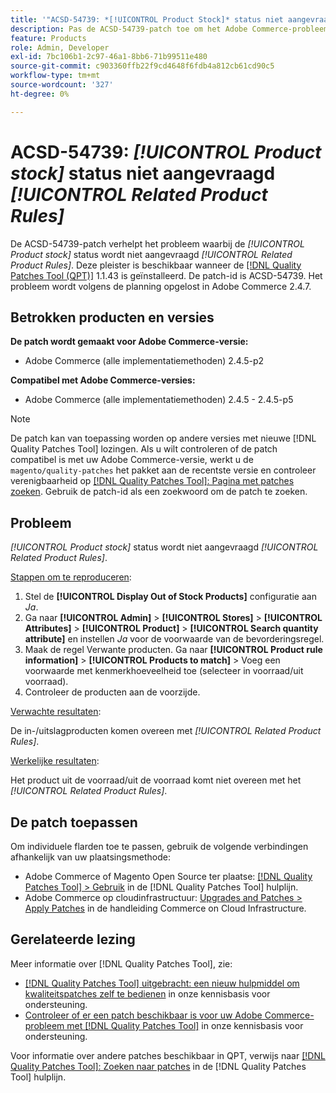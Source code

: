 ```yaml
---
title: '"ACSD-54739: *[!UICONTROL Product Stock]* status niet aangevraagd voor *[!UICONTROL Related Product Rules]*'''
description: Pas de ACSD-54739-patch toe om het Adobe Commerce-probleem op te lossen waar *[!UICONTROL Product Stock]* status is niet aangevraagd voor *[!UICONTROL Related Product Rules]*.
feature: Products
role: Admin, Developer
exl-id: 7bc106b1-2c97-46a1-8bb6-71b99511e480
source-git-commit: c903360ffb22f9cd4648f6fdb4a812cb61cd90c5
workflow-type: tm+mt
source-wordcount: '327'
ht-degree: 0%

---
```


# ACSD-54739: *[!UICONTROL Product stock]* status niet aangevraagd *[!UICONTROL Related Product Rules]*

De ACSD-54739-patch verhelpt het probleem waarbij de *[!UICONTROL Product stock]* status wordt niet aangevraagd *[!UICONTROL Related Product Rules]*. Deze pleister is beschikbaar wanneer de [[!DNL Quality Patches Tool (QPT)]](/help/announcements/adobe-commerce-announcements/magento-quality-patches-released-new-tool-to-self-serve-quality-patches.md) 1.1.43 is geïnstalleerd. De patch-id is ACSD-54739. Het probleem wordt volgens de planning opgelost in Adobe Commerce 2.4.7.

## Betrokken producten en versies

**De patch wordt gemaakt voor Adobe Commerce-versie:**

* Adobe Commerce (alle implementatiemethoden) 2.4.5-p2

**Compatibel met Adobe Commerce-versies:**

* Adobe Commerce (alle implementatiemethoden) 2.4.5 - 2.4.5-p5

>[!NOTE]
>
>De patch kan van toepassing worden op andere versies met nieuwe [!DNL Quality Patches Tool] lozingen. Als u wilt controleren of de patch compatibel is met uw Adobe Commerce-versie, werkt u de `magento/quality-patches` het pakket aan de recentste versie en controleer verenigbaarheid op [[!DNL Quality Patches Tool]: Pagina met patches zoeken](https://experienceleague.adobe.com/tools/commerce-quality-patches/index.html). Gebruik de patch-id als een zoekwoord om de patch te zoeken.

## Probleem

*[!UICONTROL Product stock]* status wordt niet aangevraagd *[!UICONTROL Related Product Rules]*.

<u>Stappen om te reproduceren</u>:

1. Stel de **[!UICONTROL Display Out of Stock Products]** configuratie aan *Ja*.
1. Ga naar **[!UICONTROL Admin]** > **[!UICONTROL Stores]** > **[!UICONTROL Attributes]** > **[!UICONTROL Product]** > **[!UICONTROL Search quantity attribute]** en instellen *Ja* voor de voorwaarde van de bevorderingsregel.
1. Maak de regel Verwante producten. Ga naar **[!UICONTROL Product rule information]** > **[!UICONTROL Products to match]** > Voeg een voorwaarde met kenmerkhoeveelheid toe (selecteer in voorraad/uit voorraad).
1. Controleer de producten aan de voorzijde.

<u>Verwachte resultaten</u>:

De in-/uitslagproducten komen overeen met *[!UICONTROL Related Product Rules]*.

<u>Werkelijke resultaten</u>:

Het product uit de voorraad/uit de voorraad komt niet overeen met het *[!UICONTROL Related Product Rules]*.

## De patch toepassen

Om individuele flarden toe te passen, gebruik de volgende verbindingen afhankelijk van uw plaatsingsmethode:

* Adobe Commerce of Magento Open Source ter plaatse: [[!DNL Quality Patches Tool] > Gebruik](https://experienceleague.adobe.com/docs/commerce-operations/tools/quality-patches-tool/usage.html) in de [!DNL Quality Patches Tool] hulplijn.
* Adobe Commerce op cloudinfrastructuur: [Upgrades and Patches > Apply Patches](https://experienceleague.adobe.com/docs/commerce-cloud-service/user-guide/develop/upgrade/apply-patches.html) in de handleiding Commerce on Cloud Infrastructure.

## Gerelateerde lezing

Meer informatie over [!DNL Quality Patches Tool], zie:

* [[!DNL Quality Patches Tool] uitgebracht: een nieuw hulpmiddel om kwaliteitspatches zelf te bedienen](/help/announcements/adobe-commerce-announcements/magento-quality-patches-released-new-tool-to-self-serve-quality-patches.md) in onze kennisbasis voor ondersteuning.
* [Controleer of er een patch beschikbaar is voor uw Adobe Commerce-probleem met [!DNL Quality Patches Tool]](/help/support-tools/patches-available-in-qpt-tool/check-patch-for-magento-issue-with-magento-quality-patches.md) in onze kennisbasis voor ondersteuning.

Voor informatie over andere patches beschikbaar in QPT, verwijs naar [[!DNL Quality Patches Tool]: Zoeken naar patches](https://experienceleague.adobe.com/tools/commerce-quality-patches/index.html) in de [!DNL Quality Patches Tool] hulplijn.

